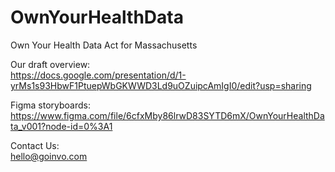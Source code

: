 # OwnYourHealthData
Own Your Health Data Act for Massachusetts

Our draft overview:  
https://docs.google.com/presentation/d/1-yrMs1s93HbwF1PtuepWbGKWWD3Ld9uOZuipcAmIgI0/edit?usp=sharing

Figma storyboards:  
https://www.figma.com/file/6cfxMby86lrwD83SYTD6mX/OwnYourHealthData_v001?node-id=0%3A1

Contact Us:  
hello@goinvo.com
